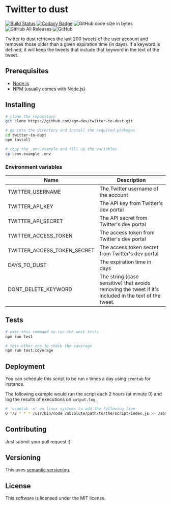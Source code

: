 # Twitter to dust

[![Build Status](https://travis-ci.org/agm-dev/twitter-to-dust.svg?branch=master)](https://travis-ci.org/agm-dev/twitter-to-dust)
[![Codacy Badge](https://api.codacy.com/project/badge/Grade/5d019dcf7c224b5a980fdb9b7f79177e)](https://www.codacy.com/manual/agm-dev/twitter-to-dust?utm_source=github.com&amp;utm_medium=referral&amp;utm_content=agm-dev/twitter-to-dust&amp;utm_campaign=Badge_Grade)
![GitHub code size in bytes](https://img.shields.io/github/languages/code-size/agm-dev/twitter-to-dust)
![GitHub All Releases](https://img.shields.io/github/downloads/agm-dev/twitter-to-dust/total)
![GitHub](https://img.shields.io/github/license/agm-dev/twitter-to-dust)

Twitter to dust retrieves the last 200 tweets of the user account and removes those older than a given expiration time (in days). If a keyword is defined, it will keep the tweets that include that keyword in the text of the tweet.

## Prerequisites

- [Node.js](https://nodejs.org/en/)
- [NPM](https://www.npmjs.com/package/npm) (usually comes with Node.js).

## Installing

```bash
# clone the repository
git clone https://github.com/agm-dev/twitter-to-dust.git

# go into the directory and install the required packages
cd twitter-to-dust
npm install

# copy the .env.example and fill up the variables
cp .env.example .env
```

### Environment variables

| Name | Description |
|------|-------------|
| TWITTER_USERNAME | The Twitter username of the account |
| TWITTER_API_KEY | The API key from Twitter's dev portal |
| TWITTER_API_SECRET | The API secret from Twitter's dev portal |
| TWITTER_ACCESS_TOKEN | The access token from Twitter's dev portal |
| TWITTER_ACCESS_TOKEN_SECRET | The access token secret from Twitter's dev portal |
| DAYS_TO_DUST | The expiration time in days |
| DONT_DELETE_KEYWORD | The string (case sensitive) that avoids removing the tweet if it's included in the text of the tweet. |

## Tests

```bash
# exec this command to run the unit tests
npm run test

# this other one to check the coverage
npm run test:coverage
```

## Deployment

You can schedule this script to be run `n` times a day using `crontab` for instance.

The following example would run the script each 2 hours (at minute 0) and log the results of executions on `output.log`.

```bash
# 'crontab -e' on linux systems to add the following line
0 */2 * * * /usr/bin/node /absolute/path/to/the/script/index.js >> /absolute/path/to/the/script/output.log 2>&1
```

## Contributing

Just submit your pull request :)

## Versioning

This uses [semantic versioning](https://semver.org/).

## License

This software is licensed under the MIT license.
